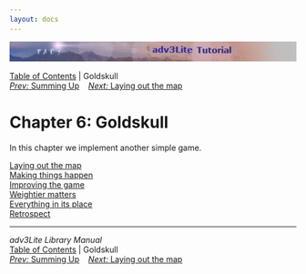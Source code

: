 ```yaml
---
layout: docs
---
```

<div class="topbar">

<img src="topbar.jpg" data-border="0" />

</div>

<div class="nav">

<a href="toc.html" class="nav">Table of Contents</a> \| Goldskull  
<span class="navnp"><a href="summing.html" class="nav"><em>Prev:</em> Summing Up</a>
   <a href="goldmap.html" class="nav"><em>Next:</em> Laying out the map</a>
    </span>

</div>



# Chapter 6: Goldskull

In this chapter we implement another simple game.

<div class="sectoc">

[Laying out the map](goldmap.html)  
[Making things happen](making.html)  
[Improving the game](improving.html)  
[Weightier matters](weightier.html)  
[Everything in its place](inplace.html)  
[Retrospect](retro.html)  



</div>

------------------------------------------------------------------------

<div class="navb">

*adv3Lite Library Manual*  
<a href="toc.html" class="nav">Table of Contents</a> \| Goldskull  
<span class="navnp"><a href="summing.html" class="nav"><em>Prev:</em> Summing Up</a>
   <a href="goldmap.html" class="nav"><em>Next:</em> Laying out the map</a>
    </span>

</div>
